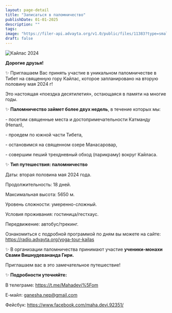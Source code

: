 ```yaml
---
layout: page-detail
title: "Записаться в паломничество"
publishDate: 01-01-2025
description: ""
tags:
image: "https://filer-api.advayta.org/v1.0/public/files/11383?type=small"
draft: false
---
```


![Кайлас 2024](https://filer-api.advayta.org/v1.0/public/files/11383?size=medium "Кайлас 2024")  

  
**Дорогие друзья!** 

  
 ✨ Приглашаем Вас принять участие в уникальном паломничестве в Тибет на священную гору Кайлас, которое запланировано на вторую половину мая 2024 г!

  
 Это настоящая «поездка десятилетия», остающаяся в памяти на многие годы.

  
 ✨ **Паломничество займет более двух недель**, в течение которых мы:

 \- посетим священные места и достопримечательности Катманду (Непал),

 \- проедем по южной части Тибета,

 \- остановимся на священном озере Манасаровар,

 \- совершим пеший трехдневный обход (парикраму) вокруг Кайласа.

  
 ✨ **Тип путешествия: паломничество** 

 Даты: вторая половина мая 2024 года.

 Продолжительность: 18 дней.

 Максимальная высота: 5650 м.

 Уровень сложности: умеренно-сложный.

 Условия проживания: гостиница/гестхаус.

 Передвижение: автобус/трекинг.

  
 Ознакомиться с подробной программой по дням вы можете на сайте: <https://radio.advayta.org/yoga-tour-kailas> 

  
 ✨ В организации паломничества принимают участие **ученики-монахи** **Свами Вишнудевананда Гири.** 

  
 Приглашаем вас в это замечательное путешествие!  

  
 ✨ **Подробности уточняйте:** 

 В телеграме: <https://t.me/Mahadevi%5Fom> 

 Е-майл: [ganesha.nep@gmail.com](mailto:ganesha.nep@gmail.com) 

 Фейсбук: <https://www.facebook.com/maha.devi.92351/> 
  
  
